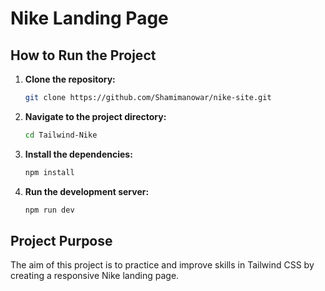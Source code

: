 # Nike Landing Page

## How to Run the Project

1. **Clone the repository:**
   ```bash
   git clone https://github.com/Shamimanowar/nike-site.git
   ```
2. **Navigate to the project directory:**
   ```bash
   cd Tailwind-Nike
   ```
3. **Install the dependencies:**
   ```bash
   npm install
   ```
4. **Run the development server:**
   ```bash
   npm run dev
   ```

## Project Purpose

The aim of this project is to practice and improve skills in Tailwind CSS by creating a responsive Nike landing page.
